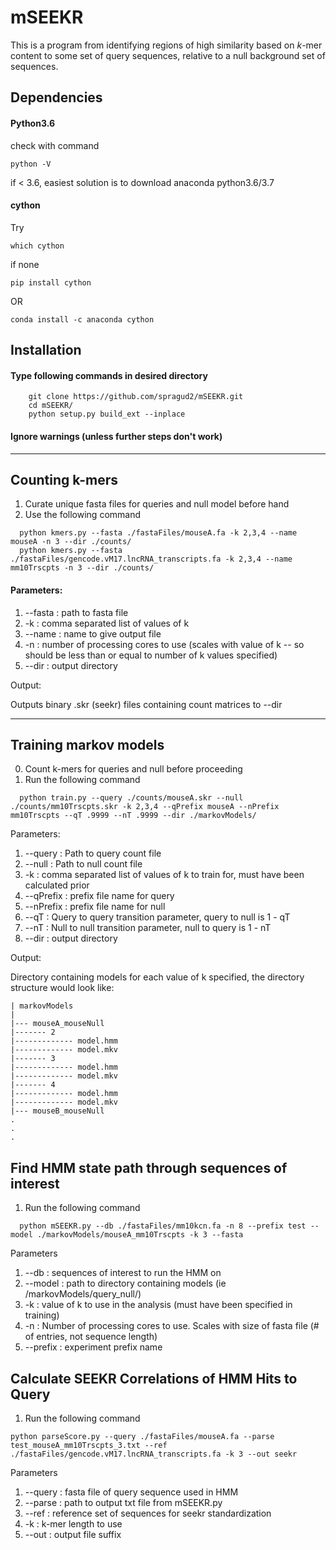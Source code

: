 # mSEEKR

This is a program from identifying regions of high similarity based on *k*-mer content to some set of query sequences, relative to a null background set of sequences.

## Dependencies

#### Python3.6
check with command 

```
python -V
```

if < 3.6, easiest solution is to download anaconda python3.6/3.7
#### cython

Try 
```
which cython
``` 
if none

```
pip install cython
```

OR

```
conda install -c anaconda cython
```
## Installation

#### Type following commands in desired directory
```
	git clone https://github.com/spragud2/mSEEKR.git
	cd mSEEKR/
	python setup.py build_ext --inplace
```
#### Ignore warnings (unless further steps don't work)
<hr/>

## Counting k-mers 


  1. Curate unique fasta files for queries and null model before hand
  2. Use the following command
```
  python kmers.py --fasta ./fastaFiles/mouseA.fa -k 2,3,4 --name mouseA -n 3 --dir ./counts/
  python kmers.py --fasta ./fastaFiles/gencode.vM17.lncRNA_transcripts.fa -k 2,3,4 --name mm10Trscpts -n 3 --dir ./counts/
```

#### Parameters:

1. --fasta : path to fasta file
2. -k : comma separated list of values of k
3. --name : name to give output file
4. -n : number of processing cores to use (scales with value of k -- so should be less than or equal to number of k values specified)
5. --dir : output directory 


  Output:

  Outputs binary .skr (seekr) files containing count matrices to --dir

<hr/>

## Training markov models

  0. Count k-mers for queries and null before proceeding  
  1. Run the following command
```
  python train.py --query ./counts/mouseA.skr --null ./counts/mm10Trscpts.skr -k 2,3,4 --qPrefix mouseA --nPrefix mm10Trscpts --qT .9999 --nT .9999 --dir ./markovModels/
```

Parameters:

1. --query : Path to query count file
2. --null : Path to null count file
3. -k : comma separated list of values of k to train for, must have been calculated prior
4. --qPrefix : prefix file name for query
5. --nPrefix : prefix file name for null
6. --qT : Query to query transition parameter, query to null is 1 - qT
7. --nT : Null to null transition parameter, null to query is 1 - nT
8. --dir : output directory

  Output:

  Directory containing models for each value of k specified, the directory structure would look like:

    | markovModels
    |
    |--- mouseA_mouseNull
    |------- 2
    |------------- model.hmm
    |------------- model.mkv
    |------- 3
    |------------- model.hmm
    |------------- model.mkv
    |------- 4
    |------------- model.hmm
    |------------- model.mkv
    |--- mouseB_mouseNull
    .
    .
    .


## Find HMM state path through sequences of interest

  1. Run the following command
```
  python mSEEKR.py --db ./fastaFiles/mm10kcn.fa -n 8 --prefix test --model ./markovModels/mouseA_mm10Trscpts -k 3 --fasta
```

  Parameters

  1. --db : sequences of interest to run the HMM on
  2. --model : path to directory containing models (ie /markovModels/query_null/)
  3. -k : value of k to use in the analysis (must have been specified in training)
  4. -n : Number of processing cores to use. Scales with size of fasta file (# of entries, not sequence length)
  5. --prefix : experiment prefix name
  
## Calculate SEEKR Correlations of HMM Hits to Query

1. Run the following command 

```
python parseScore.py --query ./fastaFiles/mouseA.fa --parse test_mouseA_mm10Trscpts_3.txt --ref ./fastaFiles/gencode.vM17.lncRNA_transcripts.fa -k 3 --out seekr
```

Parameters

1. --query : fasta file of query sequence used in HMM 
2. --parse : path to output txt file from mSEEKR.py
3. --ref : reference set of sequences for seekr standardization
4. -k : k-mer length to use
5. --out : output file suffix

